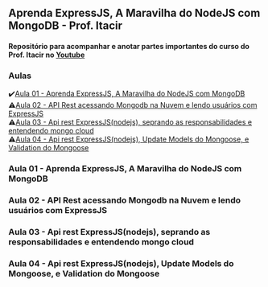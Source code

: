 ## Aprenda ExpressJS, A Maravilha do NodeJS com MongoDB - Prof. Itacir
#### Repositório para acompanhar e anotar partes importantes do curso do Prof. Itacir no [Youtube](https://www.youtube.com/watch?v=hdIiqJzMcJo&list=PL8dsUiOEeVuuei08br211E8weiZCMQ5xN&index=1)

### Aulas
✔️[Aula 01 - Aprenda ExpressJS, A Maravilha do NodeJS com MongoDB](#Aula-01---Aprenda-ExpressJS,-A-Maravilha-do-NodeJS-com-MongoDB)</br>
⚠️[Aula 02 - API Rest acessando Mongodb na Nuvem e lendo usuários com ExpressJS](#Aula-02---API-Rest-acessando-Mongodb-na-Nuvem-e-lendo-usuários-com-ExpressJS)</br>
⚠️[Aula 03 - Api rest ExpressJS(nodejs), seprando as responsabilidades e entendendo mongo cloud](#Aula-03---Api-rest-ExpressJS(nodejs),-seprando-as-responsabilidades-e-entendendo-mongo-cloud)</br>
⚠️[Aula 04 - Api rest ExpressJS(nodejs), Update Models do Mongoose, e Validation do Mongoose](#Aula-04---Api-rest-ExpressJS(nodejs),-Update-Models-do-Mongoose,-e-Validation-do-Mongoose)</br>

### Aula 01 - Aprenda ExpressJS, A Maravilha do NodeJS com MongoDB


### Aula 02 - API Rest acessando Mongodb na Nuvem e lendo usuários com ExpressJS
### Aula 03 - Api rest ExpressJS(nodejs), seprando as responsabilidades e entendendo mongo cloud
### Aula 04 - Api rest ExpressJS(nodejs), Update Models do Mongoose, e Validation do Mongoose